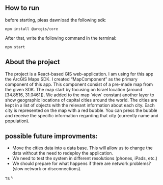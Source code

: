 ## How to run
before starting, pleas dawnload the following sdk:
```
npm install @arcgis/core
```

After that, write the following command in the terminal:
```
npm start
```

## About the project
The project is a React-based GIS web-application. I am using for this app the ArcGIS Maps SDK.
I created “MapComponent” as the primary component of this app. This component consist of a pre-made map from the given SDK.
The map start by focusing on Israel location (around [34.8516, 31.0461]).
We added to the map ‘view’ constant another layer to show geographic locations of capital cities around the world. The cities are kept in a list of objects with the relevant information about each city.
Each city is represented on the map with a red bubble. You can press the bubble and receive the specific information regarding that city (currently name and population).

## possible future improvments:
* Move the cities data into a data base. This will allow us to change the data without the need to redeploy the application.
* We need to test the system in different resolutions (phones, iPads, etc.)
* We should prepare for what happens if there are network problems? (slow network or disconnections). 

דs
'י

